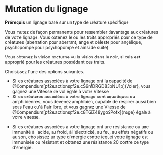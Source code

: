 # Mutation du lignage

<p><strong>Prérequis</strong> un lignage basé sur un type de créature spécifique</p>
<p>Vous mutez de façon permanente pour ressembler davantage aux créatures de votre lignage. Vous obtenez le ou les traits appropriés pour ce type de créatures (aberration pour aberrant, ange et céleste pour angélique, psychopompe pour psychopompe et ainsi de suite).</p>
<p>Vous obtenez la vision nocturne ou la vision dans le noir, si cela est approprié pour les créatures possédant ces traits.</p>
<p>Choisissez l'une des options suivantes.</p>
<ul>
<li>Si les créatures associées à votre lignage ont la capacité de @Compendium[pf2e.actionspf2e.cS9nfDRGD83bNU1p]{Voler}, vous gagnez une Vitesse de vol égale à votre Vitesse.</li>
<li>Si les créatures associées à votre lignage sont aquatiques ou amphibiennes, vous devenez amphibien, capable de respirer aussi bien sous l'eau qu'à l'air libre, et vous gagnez une Vitesse de @Compendium[pf2e.actionspf2e.c8TGiZ48ygoSPofx]{nage} égale à votre Vitesse.</p>
<li>Si les créatures associées à votre lignage ont une résistance ou une immunité à l'acide, au froid, à l'électricité, au feu, au effets négatifs ou au son, choisissez un type d'énergie contre lequel votre lignage est immunisée ou résistant et obtenez une résistance 20 contre ce type d'énergie.</li>
</ul>
